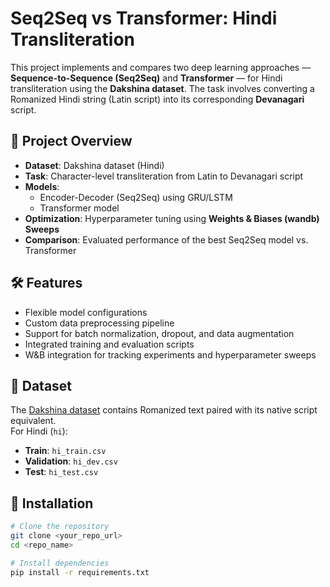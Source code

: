 # Seq2Seq vs Transformer: Hindi Transliteration

This project implements and compares two deep learning approaches — **Sequence-to-Sequence (Seq2Seq)** and **Transformer** — for Hindi transliteration using the **Dakshina dataset**. The task involves converting a Romanized Hindi string (Latin script) into its corresponding **Devanagari** script.

## 📌 Project Overview
- **Dataset**: Dakshina dataset (Hindi)
- **Task**: Character-level transliteration from Latin to Devanagari script
- **Models**:
  - Encoder-Decoder (Seq2Seq) using GRU/LSTM
  - Transformer model
- **Optimization**: Hyperparameter tuning using **Weights & Biases (wandb) Sweeps**
- **Comparison**: Evaluated performance of the best Seq2Seq model vs. Transformer

## 🛠 Features
- Flexible model configurations
- Custom data preprocessing pipeline
- Support for batch normalization, dropout, and data augmentation
- Integrated training and evaluation scripts
- W&B integration for tracking experiments and hyperparameter sweeps

## 📂 Dataset
The [Dakshina dataset](https://github.com/google-research-datasets/dakshina) contains Romanized text paired with its native script equivalent.  
For Hindi (`hi`):
- **Train**: `hi_train.csv`
- **Validation**: `hi_dev.csv`
- **Test**: `hi_test.csv`

## 🚀 Installation
```bash
# Clone the repository
git clone <your_repo_url>
cd <repo_name>

# Install dependencies
pip install -r requirements.txt

